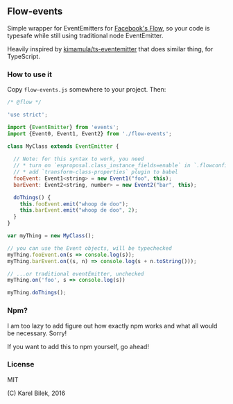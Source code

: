 ## Flow-events

Simple wrapper for EventEmitters for [Facebook's Flow](https://github.com/facebook/flow), so your code is typesafe while still using traditional node EventEmitter.

Heavily inspired by [kimamula/ts-eventemitter](https://github.com/kimamula/ts-eventemitter) that does similar thing, for TypeScript.

### How to use it

Copy `flow-events.js` somewhere to your project. Then:

```javascript
/* @flow */

'use strict';

import {EventEmitter} from 'events';
import {Event0, Event1, Event2} from './flow-events';

class MyClass extends EventEmitter {
  
  // Note: for this syntax to work, you need
  // * turn on `esproposal.class_instance_fields=enable` in `.flowconfig` in `[options]`
  // * add `transform-class-properties` plugin to babel
  fooEvent: Event1<string> = new Event1("foo", this);
  barEvent: Event2<string, number> = new Event2("bar", this);

  doThings() {
    this.fooEvent.emit("whoop de doo");
    this.barEvent.emit("whoop de doo", 2);
  }
}

var myThing = new MyClass();

// you can use the Event objects, will be typechecked
myThing.fooEvent.on(s => console.log(s));
myThing.barEvent.on((s, n) => console.log(s + n.toString()));

// ...or traditional eventEmitter, unchecked
myThing.on('foo', s => console.log(s))

myThing.doThings();
```

### Npm?

I am too lazy to add figure out how exactly npm works and what all would be necessary. Sorry!

If you want to add this to npm yourself, go ahead!

### License

MIT

(C) Karel Bilek, 2016

